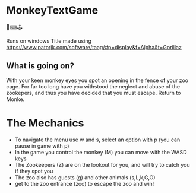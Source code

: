 # MonkeyTextGame
🐒⌨🕹

Runs on windows
Title made using https://www.patorjk.com/software/taag/#p=display&f=Alpha&t=Gorillaz


What is going on?
-----------------
With your keen monkey eyes you spot an opening in the fence of your zoo cage.
For far too long have you withstood the neglect and abuse of the zookepers, and
thus you have decided that you must escape.
Return to Monke.

The Mechanics
=============
* To navigate the menu use w and s, select an option with p (you can pause in game with p)
* In the game you control the monkey (M) you can move with the WASD keys
* The Zookeepers (Z) are on the lookout for you, and will try to catch you if they spot you
* The zoo also has guests (g) and other animals (s,L,k,G,O)
* get to the zoo entrance (zoo) to escape the zoo and win!
